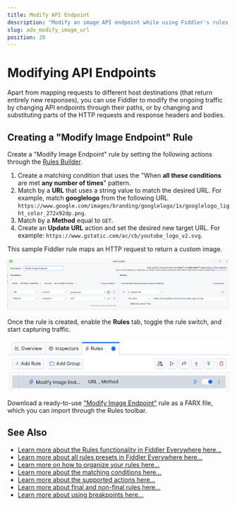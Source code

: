 ```yaml
---
title: Modify API Endpoint
description: "Modify an image API endpoint while using Fiddler's rules."
slug: adv_modify_image_url
position: 20
---
```


# Modifying API Endpoints

Apart from mapping requests to different host destinations (that return entirely new responses), you can use Fiddler to modify the ongoing traffic by changing API endpoints through their paths, or by changing and substituting parts of the HTTP requests and response headers and bodies.

## Creating a "Modify Image Endpoint" Rule

Create a "Modify Image Endpoint" rule by setting the following actions through the [Rules Builder](slug://modify-traffic-get-started).

1. Create a matching condition that uses the "When **all these conditions** are met **any number of times**" pattern. 
1. Match by a **URL** that uses a string value to match the desired URL. For example, match **googlelogo** from the following URL `https://www.google.com/images/branding/googlelogo/1x/googlelogo_light_color_272x92dp.png`.
1. Match by a **Method** equal to `GET`.
1. Create an **Update URL** action and set the desired new target URL. For example:  `https://www.gstatic.com/ac/cb/youtube_logo_v2.svg`.

This sample Fiddler rule maps an HTTP request to return a custom image.

![Creating "Modify Image Endpoint" rule](./images/adv-modify-image-endpoint-local.png)

Once the rule is created, enable the **Rules** tab, toggle the rule switch, and start capturing traffic.

![Activating the "Modify Image Endpoint" rule](./images/adv-modify-image-endpoint-local-active.png)

Download a ready-to-use <a href="https://github.com/telerik/fiddler-everywhere/tree/master/rules/modify-image-endpoint-local" target="_blank">"Modify Image Endpoint"</a> rule as a FARX file, which you can import through the Rules toolbar.

## See Also

* [Learn more about the Rules functionality in Fiddler Everywhere here...](slug://modify-traffic-get-started)
* [Learn more about all rules presets in Fiddler Everywhere here...](slug://adv_techniques_fiddler)
* [Learn more on how to organize your rules here...](slug://rulesbuilder-get-started)
* [Learn more about the matching conditions here...](slug://fiddler-rules-actions#conditions)
* [Learn more about the supported actions here...](slug://fiddler-rules-actions#actions)
* [Learn more about final and non-final rules here...](slug://fiddler-rules-actions#final-and-non-final-actions)
* [Learn more about using breakpoints here...](slug://rulesbuilder-breakpoints)